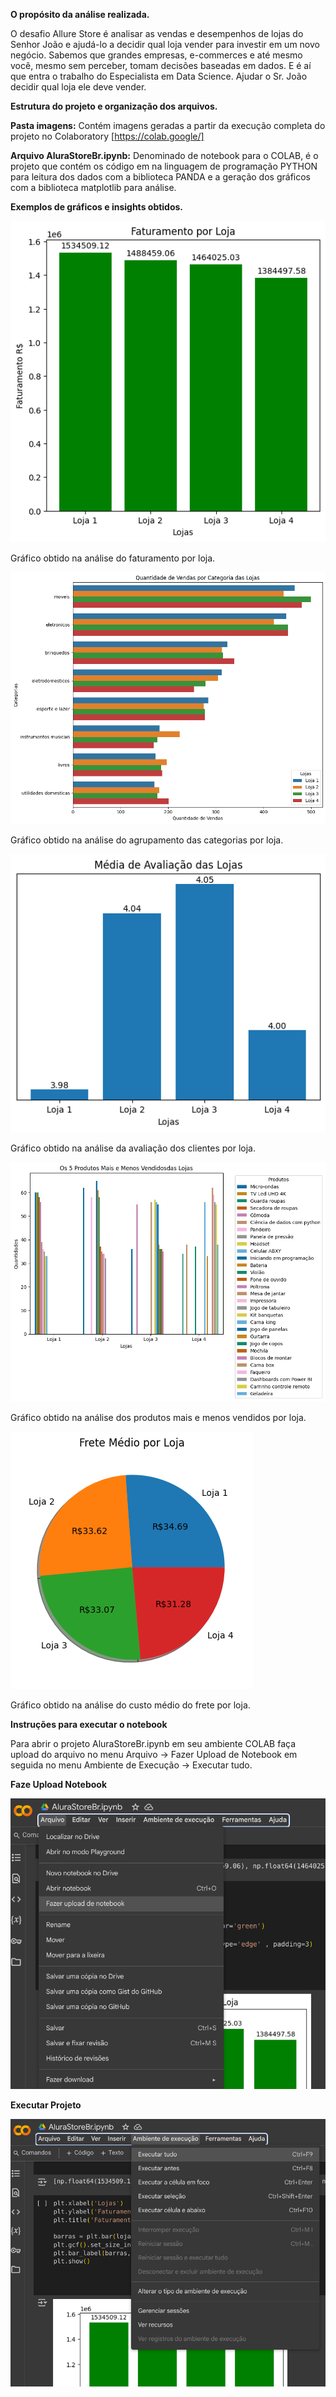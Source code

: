 **O propósito da análise realizada.**

O desafio Allure Store é analisar as vendas e desempenhos de lojas do Senhor João e ajudá-lo a decidir qual loja vender para investir em um novo negócio. Sabemos que grandes empresas, e-commerces e até mesmo você, mesmo sem perceber, tomam decisões baseadas em dados. E é aí que entra o trabalho do Especialista em Data Science. Ajudar o Sr. João decidir qual loja ele deve vender.


**Estrutura do projeto e organização dos arquivos.**

**Pasta imagens:** Contém imagens geradas a partir da execução completa do projeto no Colaboratory [https://colab.google/]

**Arquivo AluraStoreBr.ipynb:** Denominado de notebook para o COLAB, é o projeto que contém os código em na linguagem de programação PYTHON para leitura dos dados com a biblioteca PANDA e a geração dos gráficos com a biblioteca matplotlib para análise.


**Exemplos de gráficos e insights obtidos.**

![Imagem: Faturamento Total](https://github.com/lfa-systems/Alura_Store_BR/blob/main/imagens/faturamento.png "Faturamento Total")

Gráfico obtido na análise do faturamento por loja.



![Imagem: Categorias de Produtos](https://github.com/lfa-systems/Alura_Store_BR/blob/main/imagens/vendas_categorias.png "Categorias de Produtos")

Gráfico obtido na análise do agrupamento das categorias por loja.


![Imagem: Avaliação dos Clientes](https://github.com/lfa-systems/Alura_Store_BR/blob/main/imagens/avaliacao.png "Avaliação dos Clientes")

Gráfico obtido na análise da avaliação dos clientes por loja.


![Imagem: Produtos Mais e Menos Vendidos](https://github.com/lfa-systems/Alura_Store_BR/blob/main/imagens/produtos_mais_menos_vendidos.png "Produtos Mais e Menos Vendidos")

Gráfico obtido na análise dos produtos mais e menos vendidos por loja.


![Imagem: Custos de Frete](https://github.com/lfa-systems/Alura_Store_BR/blob/main/imagens/frete_medio.png "Custos de Frete")

Gráfico obtido na análise do custo médio do frete por loja.


**Instruções para executar o notebook**

Para abrir o projeto AluraStoreBr.ipynb em seu ambiente COLAB faça upload do arquivo no menu Arquivo → Fazer Upload de Notebook em seguida  no menu Ambiente de Execução → Executar tudo.


**Faze Upload Notebook**

![Imagem: Upload do Notebook](https://github.com/lfa-systems/Alura_Store_BR/blob/main/imagens/Upload_arquivo_colab.png "Fazer Upload do Notebook")


**Executar Projeto**

![Imagem: Executar Projeto](https://github.com/lfa-systems/Alura_Store_BR/blob/main/imagens/executar_projeto_colab.png "Executar Projeto")